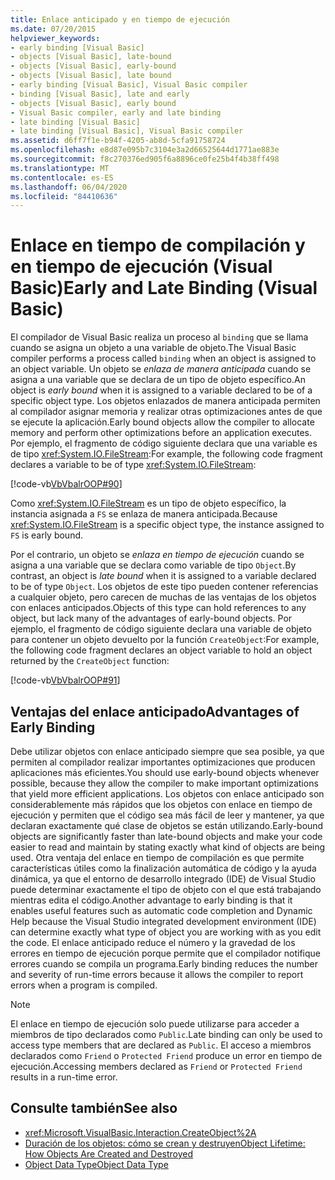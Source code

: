 ```yaml
---
title: Enlace anticipado y en tiempo de ejecución
ms.date: 07/20/2015
helpviewer_keywords:
- early binding [Visual Basic]
- objects [Visual Basic], late-bound
- objects [Visual Basic], early-bound
- objects [Visual Basic], late bound
- early binding [Visual Basic], Visual Basic compiler
- binding [Visual Basic], late and early
- objects [Visual Basic], early bound
- Visual Basic compiler, early and late binding
- late binding [Visual Basic]
- late binding [Visual Basic], Visual Basic compiler
ms.assetid: d6ff7f1e-b94f-4205-ab8d-5cfa91758724
ms.openlocfilehash: e8d87e095b7c3104e3a2d66525644d1771ae883e
ms.sourcegitcommit: f8c270376ed905f6a8896ce0fe25b4f4b38ff498
ms.translationtype: MT
ms.contentlocale: es-ES
ms.lasthandoff: 06/04/2020
ms.locfileid: "84410636"
---
```

# <a name="early-and-late-binding-visual-basic"></a><span data-ttu-id="31819-102">Enlace en tiempo de compilación y en tiempo de ejecución (Visual Basic)</span><span class="sxs-lookup"><span data-stu-id="31819-102">Early and Late Binding (Visual Basic)</span></span>
<span data-ttu-id="31819-103">El compilador de Visual Basic realiza un proceso al `binding` que se llama cuando se asigna un objeto a una variable de objeto.</span><span class="sxs-lookup"><span data-stu-id="31819-103">The Visual Basic compiler performs a process called `binding` when an object is assigned to an object variable.</span></span> <span data-ttu-id="31819-104">Un objeto se *enlaza de manera anticipada* cuando se asigna a una variable que se declara de un tipo de objeto específico.</span><span class="sxs-lookup"><span data-stu-id="31819-104">An object is *early bound* when it is assigned to a variable declared to be of a specific object type.</span></span> <span data-ttu-id="31819-105">Los objetos enlazados de manera anticipada permiten al compilador asignar memoria y realizar otras optimizaciones antes de que se ejecute la aplicación.</span><span class="sxs-lookup"><span data-stu-id="31819-105">Early bound objects allow the compiler to allocate memory and perform other optimizations before an application executes.</span></span> <span data-ttu-id="31819-106">Por ejemplo, el fragmento de código siguiente declara que una variable es de tipo <xref:System.IO.FileStream>:</span><span class="sxs-lookup"><span data-stu-id="31819-106">For example, the following code fragment declares a variable to be of type <xref:System.IO.FileStream>:</span></span>  
  
 [!code-vb[VbVbalrOOP#90](~/samples/snippets/visualbasic/VS_Snippets_VBCSharp/VbVbalrOOP/VB/OOP.vb#90)]  
  
 <span data-ttu-id="31819-107">Como <xref:System.IO.FileStream> es un tipo de objeto específico, la instancia asignada a `FS` se enlaza de manera anticipada.</span><span class="sxs-lookup"><span data-stu-id="31819-107">Because <xref:System.IO.FileStream> is a specific object type, the instance assigned to `FS` is early bound.</span></span>  
  
 <span data-ttu-id="31819-108">Por el contrario, un objeto se *enlaza en tiempo de ejecución* cuando se asigna a una variable que se declara como variable de tipo `Object`.</span><span class="sxs-lookup"><span data-stu-id="31819-108">By contrast, an object is *late bound* when it is assigned to a variable declared to be of type `Object`.</span></span> <span data-ttu-id="31819-109">Los objetos de este tipo pueden contener referencias a cualquier objeto, pero carecen de muchas de las ventajas de los objetos con enlaces anticipados.</span><span class="sxs-lookup"><span data-stu-id="31819-109">Objects of this type can hold references to any object, but lack many of the advantages of early-bound objects.</span></span> <span data-ttu-id="31819-110">Por ejemplo, el fragmento de código siguiente declara una variable de objeto para contener un objeto devuelto por la función `CreateObject`:</span><span class="sxs-lookup"><span data-stu-id="31819-110">For example, the following code fragment declares an object variable to hold an object returned by the `CreateObject` function:</span></span>  
  
 [!code-vb[VbVbalrOOP#91](~/samples/snippets/visualbasic/VS_Snippets_VBCSharp/VbVbalrOOP/VB/LateBinding.vb#91)]  
  
## <a name="advantages-of-early-binding"></a><span data-ttu-id="31819-111">Ventajas del enlace anticipado</span><span class="sxs-lookup"><span data-stu-id="31819-111">Advantages of Early Binding</span></span>  
 <span data-ttu-id="31819-112">Debe utilizar objetos con enlace anticipado siempre que sea posible, ya que permiten al compilador realizar importantes optimizaciones que producen aplicaciones más eficientes.</span><span class="sxs-lookup"><span data-stu-id="31819-112">You should use early-bound objects whenever possible, because they allow the compiler to make important optimizations that yield more efficient applications.</span></span> <span data-ttu-id="31819-113">Los objetos con enlace anticipado son considerablemente más rápidos que los objetos con enlace en tiempo de ejecución y permiten que el código sea más fácil de leer y mantener, ya que declaran exactamente qué clase de objetos se están utilizando.</span><span class="sxs-lookup"><span data-stu-id="31819-113">Early-bound objects are significantly faster than late-bound objects and make your code easier to read and maintain by stating exactly what kind of objects are being used.</span></span> <span data-ttu-id="31819-114">Otra ventaja del enlace en tiempo de compilación es que permite características útiles como la finalización automática de código y la ayuda dinámica, ya que el entorno de desarrollo integrado (IDE) de Visual Studio puede determinar exactamente el tipo de objeto con el que está trabajando mientras edita el código.</span><span class="sxs-lookup"><span data-stu-id="31819-114">Another advantage to early binding is that it enables useful features such as automatic code completion and Dynamic Help because the Visual Studio integrated development environment (IDE) can determine exactly what type of object you are working with as you edit the code.</span></span> <span data-ttu-id="31819-115">El enlace anticipado reduce el número y la gravedad de los errores en tiempo de ejecución porque permite que el compilador notifique errores cuando se compila un programa.</span><span class="sxs-lookup"><span data-stu-id="31819-115">Early binding reduces the number and severity of run-time errors because it allows the compiler to report errors when a program is compiled.</span></span>  
  
> [!NOTE]
> <span data-ttu-id="31819-116">El enlace en tiempo de ejecución solo puede utilizarse para acceder a miembros de tipo declarados como `Public`.</span><span class="sxs-lookup"><span data-stu-id="31819-116">Late binding can only be used to access type members that are declared as `Public`.</span></span> <span data-ttu-id="31819-117">El acceso a miembros declarados como `Friend` o `Protected Friend` produce un error en tiempo de ejecución.</span><span class="sxs-lookup"><span data-stu-id="31819-117">Accessing members declared as `Friend` or `Protected Friend` results in a run-time error.</span></span>  
  
## <a name="see-also"></a><span data-ttu-id="31819-118">Consulte también</span><span class="sxs-lookup"><span data-stu-id="31819-118">See also</span></span>

- <xref:Microsoft.VisualBasic.Interaction.CreateObject%2A>
- [<span data-ttu-id="31819-119">Duración de los objetos: cómo se crean y destruyen</span><span class="sxs-lookup"><span data-stu-id="31819-119">Object Lifetime: How Objects Are Created and Destroyed</span></span>](../objects-and-classes/object-lifetime-how-objects-are-created-and-destroyed.md)
- [<span data-ttu-id="31819-120">Object Data Type</span><span class="sxs-lookup"><span data-stu-id="31819-120">Object Data Type</span></span>](../../../language-reference/data-types/object-data-type.md)
